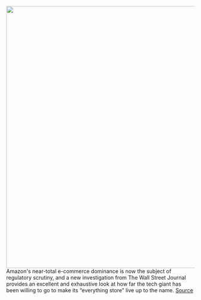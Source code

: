 <img src='https://cdn.vox-cdn.com/thumbor/ZBTBJZnINyrGuykwAXYgiGuodlQ=/0x0:2040x1360/1200x800/filters:focal(872x749:1198x1075)/cdn.vox-cdn.com/uploads/chorus_image/image/68568771/mdoying_180411_2466_0050stills.0.jpg' width='700px' /><br/>
Amazon's near-total e-commerce dominance is now the subject of regulatory scrutiny, and a new investigation from The Wall Street Journal provides an excellent and exhaustive look at how far the tech giant has been willing to go to make its “everything store” live up to the name.
<a href='https://www.theverge.com/2020/12/22/22195719/amazon-antitrust-wsj-investigation-competition-marketplace-sellers'> Source <a/>